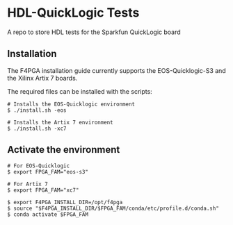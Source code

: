 # HDL-QuickLogic Tests

A repo to store HDL tests for the Sparkfun QuickLogic board

## Installation

The F4PGA installation guide currently supports the EOS-Quicklogic-S3 and the Xilinx Artix 7 boards.

The required files can be installed with the scripts:

``` 
# Installs the EOS-Quicklogic environment
$ ./install.sh -eos

# Installs the Artix 7 environment
$ ./install.sh -xc7
```

## Activate the environment

```
# For EOS-Quicklogic
$ export FPGA_FAM="eos-s3"

# For Artix 7
$ export FPGA_FAM="xc7"

$ export F4PGA_INSTALL_DIR=/opt/f4pga
$ source "$F4PGA_INSTALL_DIR/$FPGA_FAM/conda/etc/profile.d/conda.sh"
$ conda activate $FPGA_FAM
```
